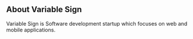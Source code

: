 ## About Variable Sign

Variable Sign is Software development startup which focuses on web and mobile applications.
